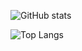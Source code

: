 ![GitHub stats](https://github-readme-stats.vercel.app/api?username=ChaiyoKung&show_icons=true&theme=tokyonight)

![Top Langs](https://github-readme-stats.vercel.app/api/top-langs/?username=ChaiyoKung&layout=donut&theme=tokyonight)
